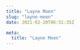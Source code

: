 ```yaml
---
title: "Layne Moen"
slug: "layne-moen"
date: 2021-02-20T06:51:35Z

meta:
  title: "Layne Moen"
---
```


